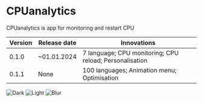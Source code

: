 # CPUanalytics
CPUanalytics is app for monitoring and restart CPU

| Version | Release date | Innovations                                             |
| ------- | ------------ | ------------------------------------------------------- |
| 0.1.0   | ~01.01.2024  | 7 language; CPU monitoring; CPU reload; Personalisation |
| 0.1.1   | None         | 100 languages; Animation menu; Optimisation             |

![Dark](C:/Users/kiryx/OneDrive/Images/CPUanalyticsImages/Dark.png)
![Light](C:/Users/kiryx/OneDrive/Images/CPUanalyticsImages/Light.png)
![Blur](C:/Users/kiryx/OneDrive/Images/CPUanalyticsImages/Blur.png)
